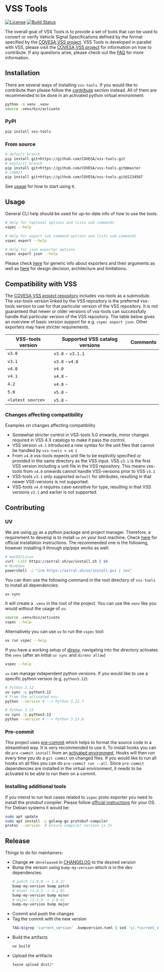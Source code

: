 # VSS Tools

[![License](https://img.shields.io/badge/License-MPL%202.0-blue.svg)](https://opensource.org/licenses/MPL-2.0)
[![Build Status](https://github.com/COVESA/vss-tools/actions/workflows/buildcheck.yml/badge.svg)](https://github.com/COVESA/vss-tools/actions/workflows/buildcheck.yml?query=branch%3Amaster)

The overall goal of VSS Tools is to provide a set of tools that can be used to convert or verify Vehicle Signal Specifications defined by the format specified by the [COVESA VSS project](https://github.com/COVESA/vehicle_signal_specification).
VSS Tools is developed in parallel with VSS, please visit the [COVESA VSS project](https://github.com/COVESA/vehicle_signal_specification) for information on how to contribute.
If any questions arise, please check out the [FAQ](FAQ.md) for more information.

## Installation

There are several ways of installing `vss-tools`.
If you would like to contribute then please follow the [contribute](#contributing) section instead.
All of them are recommended to be done in an activated python virtual environment:

```bash
python -m venv .venv
source .venv/bin/activate
```

### PyPI

```bash
pip install vss-tools
```

### From source

```bash
# default branch
pip install git+https://github.com/COVESA/vss-tools.git
# explicit branch
pip install git+https://github.com/COVESA/vss-tools.git@master
# commit
pip install git+https://github.com/COVESA/vss-tools.git@1234567
```

See [usage](#usage) for how to start using it.

## Usage

General CLI help should be used for up-to-date info of how to use the tools.

```bash
# Help for toplevel options and lists sub commands
vspec --help

# Help for export sub command options and lists sub commands
vspec export --help

# Help for json exporter options
vspec export json --help
```

Please check [here](./docs/vspec.md) for generic info about exporters and their arguments
as well as [here](./docs/vspec_arch.md) for design decision, architecture and limitations.

## Compatibility with VSS

The [COVESA VSS project repository](https://github.com/COVESA/vehicle_signal_specification) includes vss-tools as a submodule.
The vss-tools version linked by the VSS repository is the preferred vss-tools version to use for that particular version of the VSS repository.
It is not guaranteed that newer or older versions of vss-tools can successfully handle that particular version of the VSS repository.
The table below gives an overview of basic version support for e.g. `vspec export json`.
Other exporters may have stricter requirements.

| VSS-tools version | Supported VSS catalog versions | Comments |
| ----------------- | ------------------------------ | -------- |
| `v3.0`            | `v3.0` - `v3.1.1`              |
| `v3.1`            | `v3.0` -`v4.0`                 |
| `v4.0`            | `v4.0`                         |
| `v4.1`            | `v4.0` -                       |
| `4.2`             | `v4.0` -                       |
| `5.0`             | `v5.0` -                       |
| `<latest source>` | `v5.0` -                       |

### Changes affecting compatibility

Examples on changes affecting compatibility

- Somewhat stricter control in VSS-tools 5.0 onwards,
  minor changes required in VSS 4.X catalogs to make it pass the control.
- VSS version `v4.1` introduced a new syntax for the unit files that cannot be handled by `vss-tools < v4.1`
- From `v4.0` vss-tools expects unit file to be explicitly specified or provided in the same directory as the VSS input.
  VSS `v3.1` is the first VSS version including a unit file in the VSS repository.
  This means vss-tools from `v4.0` onwards cannot handle VSS-versions prior to VSS `v3.1`
- VSS-tools `v3.1` only supported `default` for attributes, resulting in that newer VSS-versions is not supported.
- VSS-tools `v4.0` requires case-sensitive for type, resulting in that VSS versions `v3.1` and earlier is not supported.

## Contributing

### UV

We are using [uv](https://docs.astral.sh/uv/) as a python package and project manager.
Therefore, a requirement to develop is to install `uv` on your host machine.
Check [here](https://docs.astral.sh/uv/#getting-started) for official installation instructions. The recommended one is the following, however installing it through pip/pipx works as well:

```bash
# macOS/Linux
curl -LsSf https://astral.sh/uv/install.sh | sh
# Windows
powershell -c "irm https://astral.sh/uv/install.ps1 | iex"
```

You can then use the following command in the root directory of `vss-tools` to install all dependencies:

```bash
uv sync
```

It will create a `.venv` in the root of the project.
You can use the `venv` like you would without the usage of `uv`:

```bash
source .venv/bin/activate
vspec --help
```

Alternatively you can use `uv` to run the `vspec` tool:

```bash
uv run vspec --help
```

If you have a working setup of [direnv](https://direnv.net/), navigating into the directory
activates the `venv` (after an initial `uv sync` and `direnv allow`)

```bash
vspec --help
```

`uv` can manage independent python versions.
If you would like to use a specific python version (e.g. `python3.12`):

```bash
# Python 3.12
uv sync -p python3.12
# From the activated env:
python --version # --> Python 3.12.7

# Python 3.13
uv sync -p python3.13
python --version # --> Python 3.13.0
```

### Pre-commit

This project uses [pre-commit](https://pre-commit.com/) which helps to format the source code in a streamlined way.
It is very recommended to use it.
To install hooks you can do `pre-commit install` from an [activated environment](#uv).
Hooks will then run every time you do a `git commit` on changed files.
If you would like to run all hooks on all files you can do `pre-commit run --all`.
Since `pre-commit` dependencies are installed in the virtual environment, it needs
to be activated to be able to run them on a commit.

### Installing additional tools

If you intend to run test cases related to `vspec` proto exporter you need to install the protobuf compiler.
Please follow [official instructions](https://github.com/protocolbuffers/protobuf) for your OS. For Debian systems it would be:

```bash
sudo apt update
sudo apt install -y golang-go protobuf-compiler
protoc --version  # Ensure compiler version is 3+
```

## Release

Things to do for maintainers:

- Change `## Unreleased` in [CHANGELOG](CHANGELOG.md) to the desired version
- Bump the version using `bump-my-version` which is in the dev dependencies:
  ```bash
  # patch (1.0.0 -> 1.0.1)
  bump-my-version bump patch
  # minor (1.0.5 -> 1.1.0)
  bump-my-version bump minor
  # major (1.2.3 -> 2.0.0)
  bump-my-version bump major
  ```
- Commit and push the changes
- Tag the commit with the new version
  ```bash
  TAG=$(grep 'current_version' .bumpversion.toml | sed 's/.*current_version = "\(.*\)"/\1/') && git tag -f v$TAG && git push origin v$TAG
  ```
- Build the artifacts
  ```bash
  uv build
  ```
- Upload the artifacts
  ```bash
  twine upload dist/*
  ```
